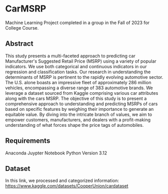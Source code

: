 # CarMSRP
Machine Learning Project completed in a group in the Fall of 2023 for College Course.
## Abstract

This study presents a multi-faceted approach to predicting car Manufacturer's Suggested Retail Price (MSRP) using a variety of popular indicators. We use both categorical and continuous indicators in our regression and classification tasks. Our research in understanding the determinants of MSRP is pertinent to the rapidly evolving automotive sector. The U.S. alone boasts an impressive fleet of approximately 286 million vehicles, encompassing a diverse range of 383 automotive brands. We leverage a dataset sourced from Kaggle comprising various car attributes along with the cars MSRP. The objective of this study is to present a comprehensive approach to understanding and predicting MSRPs of cars based on specific features by weighing their importance to generate an equitable value. By diving into the intricate branch of values, we aim to empower customers, manufacturers, and dealers with a profit-making understanding of what forces shape the price tags of automobiles. 

## Requirements
Anaconda
Juypter Notebook
Python Version 3.12

## Dataset
In this link, we processed and categorized information: https://www.kaggle.com/datasets/CooperUnion/cardataset
